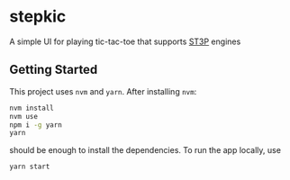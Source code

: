 # stepkic

A simple UI for playing tic-tac-toe that supports [ST3P](https://gist.github.com/artfuldev/47ef277cf4bbbfdf0eed4750b8821c8c) engines

## Getting Started

This project uses `nvm` and `yarn`. After installing `nvm`:

```sh
nvm install
nvm use
npm i -g yarn
yarn
```

should be enough to install the dependencies. To run the app locally, use

```sh
yarn start
```
